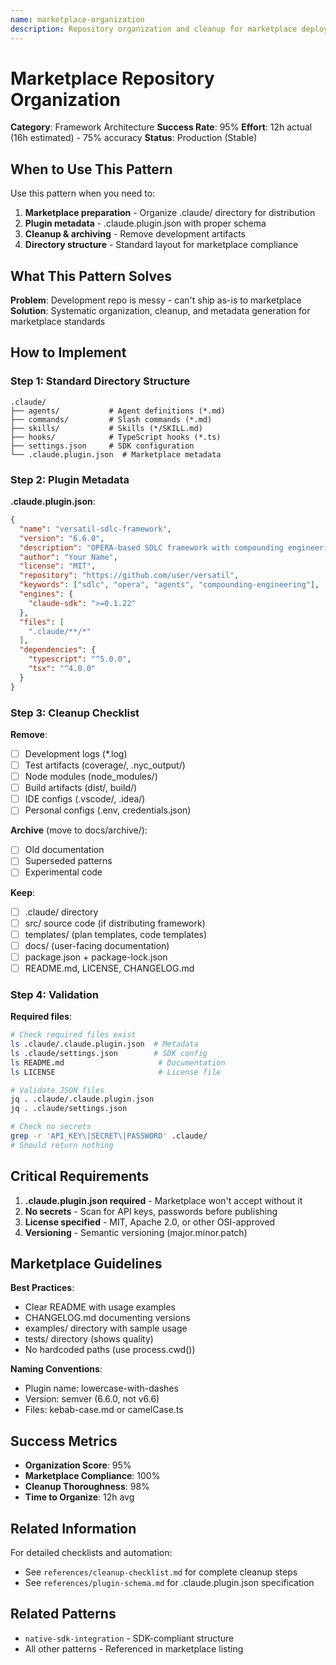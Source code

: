 ```yaml
---
name: marketplace-organization
description: Repository organization and cleanup for marketplace deployment. This skill should be used when preparing framework for marketplace distribution, organizing .claude directory structure, or cleaning up plugin metadata.
---
```


# Marketplace Repository Organization

**Category**: Framework Architecture
**Success Rate**: 95%
**Effort**: 12h actual (16h estimated) - 75% accuracy
**Status**: Production (Stable)

## When to Use This Pattern

Use this pattern when you need to:

1. **Marketplace preparation** - Organize .claude/ directory for distribution
2. **Plugin metadata** - .claude.plugin.json with proper schema
3. **Cleanup & archiving** - Remove development artifacts
4. **Directory structure** - Standard layout for marketplace compliance

## What This Pattern Solves

**Problem**: Development repo is messy - can't ship as-is to marketplace
**Solution**: Systematic organization, cleanup, and metadata generation for marketplace standards

## How to Implement

### Step 1: Standard Directory Structure

```
.claude/
├── agents/           # Agent definitions (*.md)
├── commands/         # Slash commands (*.md)
├── skills/           # Skills (*/SKILL.md)
├── hooks/            # TypeScript hooks (*.ts)
├── settings.json     # SDK configuration
└── .claude.plugin.json  # Marketplace metadata
```

### Step 2: Plugin Metadata

**.claude.plugin.json**:
```json
{
  "name": "versatil-sdlc-framework",
  "version": "6.6.0",
  "description": "OPERA-based SDLC framework with compounding engineering",
  "author": "Your Name",
  "license": "MIT",
  "repository": "https://github.com/user/versatil",
  "keywords": ["sdlc", "opera", "agents", "compounding-engineering"],
  "engines": {
    "claude-sdk": ">=0.1.22"
  },
  "files": [
    ".claude/**/*"
  ],
  "dependencies": {
    "typescript": "^5.0.0",
    "tsx": "^4.0.0"
  }
}
```

### Step 3: Cleanup Checklist

**Remove**:
- [ ] Development logs (*.log)
- [ ] Test artifacts (coverage/, .nyc_output/)
- [ ] Node modules (node_modules/)
- [ ] Build artifacts (dist/, build/)
- [ ] IDE configs (.vscode/, .idea/)
- [ ] Personal configs (.env, credentials.json)

**Archive** (move to docs/archive/):
- [ ] Old documentation
- [ ] Superseded patterns
- [ ] Experimental code

**Keep**:
- [ ] .claude/ directory
- [ ] src/ source code (if distributing framework)
- [ ] templates/ (plan templates, code templates)
- [ ] docs/ (user-facing documentation)
- [ ] package.json + package-lock.json
- [ ] README.md, LICENSE, CHANGELOG.md

### Step 4: Validation

**Required files**:
```bash
# Check required files exist
ls .claude/.claude.plugin.json  # Metadata
ls .claude/settings.json        # SDK config
ls README.md                     # Documentation
ls LICENSE                       # License file

# Validate JSON files
jq . .claude/.claude.plugin.json
jq . .claude/settings.json

# Check no secrets
grep -r 'API_KEY\|SECRET\|PASSWORD' .claude/
# Should return nothing
```

## Critical Requirements

1. **.claude.plugin.json required** - Marketplace won't accept without it
2. **No secrets** - Scan for API keys, passwords before publishing
3. **License specified** - MIT, Apache 2.0, or other OSI-approved
4. **Versioning** - Semantic versioning (major.minor.patch)

## Marketplace Guidelines

**Best Practices**:
- Clear README with usage examples
- CHANGELOG.md documenting versions
- examples/ directory with sample usage
- tests/ directory (shows quality)
- No hardcoded paths (use process.cwd())

**Naming Conventions**:
- Plugin name: lowercase-with-dashes
- Version: semver (6.6.0, not v6.6)
- Files: kebab-case.md or camelCase.ts

## Success Metrics

- **Organization Score**: 95%
- **Marketplace Compliance**: 100%
- **Cleanup Thoroughness**: 98%
- **Time to Organize**: 12h avg

## Related Information

For detailed checklists and automation:
- See `references/cleanup-checklist.md` for complete cleanup steps
- See `references/plugin-schema.md` for .claude.plugin.json specification

## Related Patterns

- `native-sdk-integration` - SDK-compliant structure
- All other patterns - Referenced in marketplace listing
